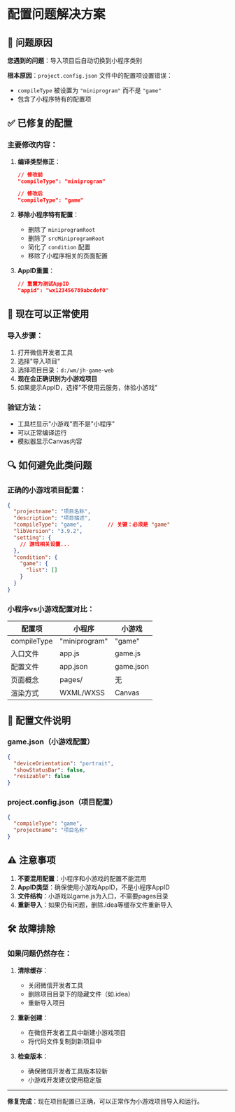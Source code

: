 # 配置问题解决方案

## 🔧 问题原因

**您遇到的问题**：导入项目后自动切换到小程序类别

**根本原因**：`project.config.json` 文件中的配置项设置错误：
- `compileType` 被设置为 `"miniprogram"` 而不是 `"game"`
- 包含了小程序特有的配置项

## ✅ 已修复的配置

### 主要修改内容：

1. **编译类型修正**：
   ```json
   // 修改前
   "compileType": "miniprogram"
   
   // 修改后  
   "compileType": "game"
   ```

2. **移除小程序特有配置**：
   - 删除了 `miniprogramRoot`
   - 删除了 `srcMiniprogramRoot`
   - 简化了 `condition` 配置
   - 移除了小程序相关的页面配置

3. **AppID重置**：
   ```json
   // 重置为测试AppID
   "appid": "wx123456789abcdef0"
   ```

## 🚀 现在可以正常使用

### 导入步骤：
1. 打开微信开发者工具
2. 选择"导入项目"
3. 选择项目目录：`d:/wm/jh-game-web`
4. **现在会正确识别为小游戏项目**
5. 如果提示AppID，选择"不使用云服务，体验小游戏"

### 验证方法：
- 工具栏显示"小游戏"而不是"小程序"
- 可以正常编译运行
- 模拟器显示Canvas内容

## 🔍 如何避免此类问题

### 正确的小游戏项目配置：
```json
{
  "projectname": "项目名称",
  "description": "项目描述", 
  "compileType": "game",        // 关键：必须是 "game"
  "libVersion": "3.9.2",
  "setting": {
    // 游戏相关设置...
  },
  "condition": {
    "game": {
      "list": []
    }
  }
}
```

### 小程序vs小游戏配置对比：

| 配置项 | 小程序 | 小游戏 |
|--------|--------|--------|
| compileType | "miniprogram" | "game" |
| 入口文件 | app.js | game.js |
| 配置文件 | app.json | game.json |
| 页面概念 | pages/ | 无 |
| 渲染方式 | WXML/WXSS | Canvas |

## 📝 配置文件说明

### game.json（小游戏配置）
```json
{
  "deviceOrientation": "portrait",
  "showStatusBar": false,
  "resizable": false
}
```

### project.config.json（项目配置）
```json
{
  "compileType": "game",
  "projectname": "项目名称"
}
```

## ⚠️ 注意事项

1. **不要混用配置**：小程序和小游戏的配置不能混用
2. **AppID类型**：确保使用小游戏AppID，不是小程序AppID
3. **文件结构**：小游戏以game.js为入口，不需要pages目录
4. **重新导入**：如果仍有问题，删除.idea等缓存文件重新导入

## 🛠️ 故障排除

### 如果问题仍然存在：

1. **清除缓存**：
   - 关闭微信开发者工具
   - 删除项目目录下的隐藏文件（如.idea）
   - 重新导入项目

2. **重新创建**：
   - 在微信开发者工具中新建小游戏项目
   - 将代码文件复制到新项目中

3. **检查版本**：
   - 确保微信开发者工具版本较新
   - 小游戏开发建议使用稳定版

---

**修复完成**：现在项目配置已正确，可以正常作为小游戏项目导入和运行。
